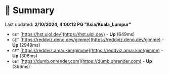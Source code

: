 # 📖 Summary
Last updated: **2/10/2024, 4:00:12 PG "Asia/Kuala_Lumpur"**

- `GET` [https://hst.ujol.dev](https://hst.ujol.dev) - **Up** (649ms)
- `GET` [https://reddviz.deno.dev/gimme](https://reddviz.deno.dev/gimme) - **Up** (2949ms)
- `GET` [https://reddviz.amar.kim/gimme](https://reddviz.amar.kim/gimme) - **Up** (306ms)
- `GET` [https://dumb.onrender.com](https://dumb.onrender.com) - **Up** (366ms)
